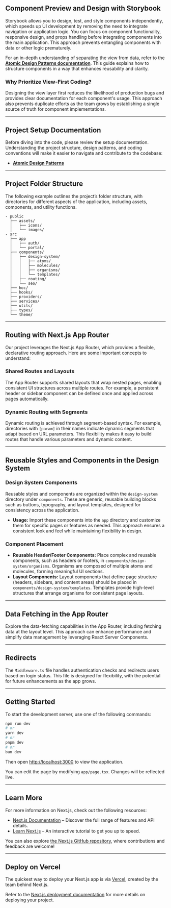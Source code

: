 ## Component Preview and Design with Storybook

Storybook allows you to design, test, and style components independently, which speeds up UI development by removing the need to integrate navigation or application logic. You can focus on component functionality, responsive design, and props handling before integrating components into the main application. This approach prevents entangling components with data or other logic prematurely.

For an in-depth understanding of separating the view from data, refer to the **[Atomic Design Patterns documentation](src/components/design-system/DESIGN_SYSTEM_README.md)**. This guide explains how to structure components in a way that enhances reusability and clarity.

### Why Prioritize View-First Coding?

Designing the view layer first reduces the likelihood of production bugs and provides clear documentation for each component's usage. This approach also prevents duplicate efforts as the team grows by establishing a single source of truth for component implementations.

---

## Project Setup Documentation

Before diving into the code, please review the setup documentation. Understanding the project structure, design patterns, and coding conventions will make it easier to navigate and contribute to the codebase:

- **[Atomic Design Patterns](src/components/design-system/DESIGN_SYSTEM_README.md)**

---

## Project Folder Structure

The following example outlines the project’s folder structure, with directories for different aspects of the application, including assets, components, and utility functions.

```
- public
  ├── assets/
  │   ├── icons/
  │   └── images/
- src
  ├── app
  │   ├── auth/
  │   └── portal/
  ├── components/
  │   ├── design-system/
  │   │   ├── atoms/
  │   │   ├── molecules/
  │   │   ├── organisms/
  │   │   └── templates/
  │   ├── routing/
  │   └── seo/
  ├── hoc/
  ├── hooks/
  ├── providers/
  ├── services/
  ├── utils/
  ├── types/
  └── theme/
```

---

## Routing with Next.js App Router

Our project leverages the Next.js App Router, which provides a flexible, declarative routing approach. Here are some important concepts to understand:

### Shared Routes and Layouts

The App Router supports shared layouts that wrap nested pages, enabling consistent UI structures across multiple routes. For example, a persistent header or sidebar component can be defined once and applied across pages automatically.

### Dynamic Routing with Segments

Dynamic routing is achieved through segment-based syntax. For example, directories with `[param]` in their names indicate dynamic segments that adapt based on URL parameters. This flexibility makes it easy to build routes that handle various parameters and dynamic content.

---

## Reusable Styles and Components in the Design System

### Design System Components

Reusable styles and components are organized within the `design-system` directory under `components`. These are generic, reusable building blocks such as buttons, typography, and layout templates, designed for consistency across the application.

- **Usage:** Import these components into the `app` directory and customize them for specific pages or features as needed. This approach ensures a consistent look and feel while maintaining flexibility in design.

### Component Placement

- **Reusable Header/Footer Components:** Place complex and reusable components, such as headers or footers, in `components/design-system/organisms`. Organisms are composed of multiple atoms and molecules, forming meaningful UI sections.
- **Layout Components:** Layout components that define page structure (headers, sidebars, and content areas) should be placed in `components/design-system/templates`. Templates provide high-level structures that arrange organisms for consistent page layouts.

---

## Data Fetching in the App Router

Explore the data-fetching capabilities in the App Router, including fetching data at the layout level. This approach can enhance performance and simplify data management by leveraging React Server Components.

---

## Redirects

The `Middleware.ts` file handles authentication checks and redirects users based on login status. This file is designed for flexibility, with the potential for future enhancements as the app grows.

---

## Getting Started

To start the development server, use one of the following commands:

```bash
npm run dev
# or
yarn dev
# or
pnpm dev
# or
bun dev
```

Then open [http://localhost:3000](http://localhost:3000) to view the application.

You can edit the page by modifying `app/page.tsx`. Changes will be reflected live.

---

## Learn More

For more information on Next.js, check out the following resources:

- [Next.js Documentation](https://nextjs.org/docs) – Discover the full range of features and API details.
- [Learn Next.js](https://nextjs.org/learn) – An interactive tutorial to get you up to speed.

You can also explore [the Next.js GitHub repository](https://github.com/vercel/next.js/), where contributions and feedback are welcome!

---

## Deploy on Vercel

The quickest way to deploy your Next.js app is via [Vercel](https://vercel.com/new?utm_medium=default-template&filter=next.js&utm_source=create-next-app&utm_campaign=create-next-app-readme), created by the team behind Next.js.

Refer to the [Next.js deployment documentation](https://nextjs.org/docs/deployment) for more details on deploying your project.
